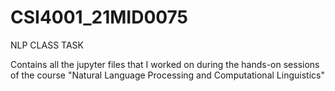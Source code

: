 # CSI4001_21MID0075
NLP CLASS TASK

Contains all the jupyter files that I worked on during the hands-on sessions of the course "Natural Language Processing and Computational Linguistics"
